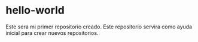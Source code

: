 # hello-world
Este sera mi primer repositorio creado.
Este repositorio servira como ayuda inicial  para crear nuevos repositorios.
